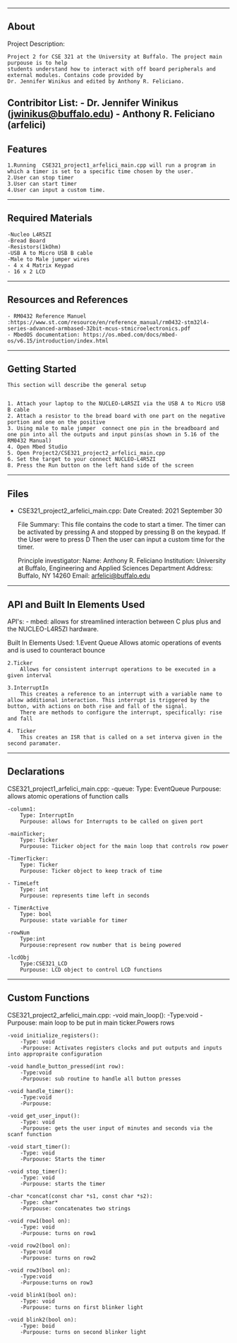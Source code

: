 -------------------
About
-------------------
Project Description: 
    
    Project 2 for CSE 321 at the University at Buffalo. The project main purpouse is to help 
    students understand how to interact with off board peripherals and external modules. Contains code provided by 
    Dr. Jennifer Winikus and edited by Anthony R. Feliciano.
    

Contribitor List:
    - Dr. Jennifer Winikus (jwinikus@buffalo.edu)
    - Anthony R. Feliciano (arfelici)
--------------------
Features
--------------------
    1.Running  CSE321_project1_arfelici_main.cpp will run a program in which a timer is set to a specific time chosen by the user.
    2.User can stop timer
    3.User can start timer 
    4.User can input a custom time. 
--------------------
Required Materials
--------------------
    -Nucleo L4R5ZI
    -Bread Board
    -Resistors(1kOhm)
    -USB A to Micro USB B cable
    -Male to Male jumper wires
    - 4 x 4 Matrix Keypad
    - 16 x 2 LCD

--------------------
Resources and References
--------------------
    - RM0432 Reference Manuel :https://www.st.com/resource/en/reference_manual/rm0432-stm32l4-series-advanced-armbased-32bit-mcus-stmicroelectronics.pdf
    - MbedOS documentation: https://os.mbed.com/docs/mbed-os/v6.15/introduction/index.html

--------------------
Getting Started
--------------------
    This section will describe the general setup


    1. Attach your laptop to the NUCLEO-L4R5ZI via the USB A to Micro USB B cable
    2. Attach a resistor to the bread board with one part on the negative portion and one on the positive
    3. Using male to male jumper  connect one pin in the breadboard and one pin into all the outputs and input pins(as shown in 5.16 of the RM0432 Manual)
    4. Open Mbed Studio
    5. Open Project2/CSE321_project2_arfelici_main.cpp
    6. Set the target to your connect NUCLEO-L4R5ZI
    8. Press the Run button on the left hand side of the screen

--------------------
Files
--------------------
-   CSE321_project2_arfelici_main.cpp:
    Date Created: 2021 September 30

    File Summary:
        This file contains the code to start a timer. The timer can be activated by pressing A and stopped by pressing B on the keypad. If the User were to press D 
        Then the user can input a custom time for the timer.

     Principle investigator:
        Name: Anthony R. Feliciano
        Institution: University at Buffalo, Engineering and Applied Sciences Department
        Address: Buffalo, NY 14260
        Email: arfelici@buffalo.edu
----------
API and Built In Elements Used
----------
API's: 
    - mbed: allows for streamlined interaction between C plus plus and the NUCLEO-L4R5ZI hardware.

Built In Elements Used:
    1.Event Queue
        Allows atomic operations of events and is used to counteract bounce
    
    2.Ticker 
        Allows for consistent interrupt operations to be executed in a given interval

    3.InterruptIn
        This creates a reference to an interrupt with a variable name to allow additional interaction. This interrupt is triggered by the button, with actions on both rise and fall of the signal. 
        There are methods to configure the interrupt, specifically: rise and fall

    4. Ticker 
        This creates an ISR that is called on a set interva given in the second paramater.


----------
Declarations
----------
CSE321_project1_arfelici_main.cpp:
    -queue:
     Type: EventQueue
     Purpouse: allows atomic operations of function calls        

    -column1:
        Type: InterruptIn
        Purpouse: allows for Interrupts to be called on given port            
    
    -mainTicker;         
        Type: Ticker 
        Purpouse: Tiicker object for the main loop that controls row power

    -TimerTicker:
        Type: Ticker 
        Purpouse: Ticker object to keep track of time
    
    - TimeLeft
        Type: int 
        Purpouse: represents time left in seconds
    
    - TimerActive
        Type: bool
        Purpouse: state variable for timer
    
    -rowNum
        Type:int
        Purpouse:represent row number that is being powered
    
    -lcdObj
        Type:CSE321_LCD
        Purpouse: LCD object to control LCD functions 


----------
Custom Functions
----------

CSE321_project2_arfelici_main.cpp:
    -void main_loop():
        -Type:void 
        -Purpouse: main loop to be put in main ticker.Powers rows
    
    -void initialize_registers():
        -Type: void
        -Purpouse: Activates registers clocks and put outputs and inputs into appropraite configuration
    
    -void handle_button_pressed(int row):
        -Type:void 
        -Purpouse: sub routine to handle all button presses
    
    -void handle_timer():
        -Type:void
        -Purpouse:
    
    -void get_user_input():
        -Type: void 
        -Purpouse: gets the user input of minutes and seconds via the scanf function 
    
    -void start_timer():
        -Type: void 
        -Purpouse: Starts the timer

    -void stop_timer():
        -Type: void
        -Purpouse: starts the timer

    -char *concat(const char *s1, const char *s2):
        -Type: char*
        -Purpouse: concatenates two strings

    -void row1(bool on):
        -Type: void
        -Purpouse: turns on row1

    -void row2(bool on):
        -Type:void
        -Purpouse: turns on row2

    -void row3(bool on):
        -Type:void
        -Purpouse:turns on row3

    -void blink1(bool on):
        -Type: void
        -Purpouse: turns on first blinker light

    -void blink2(bool on):
        -Type: boid
        -Purpouse: turns on second blinker light
